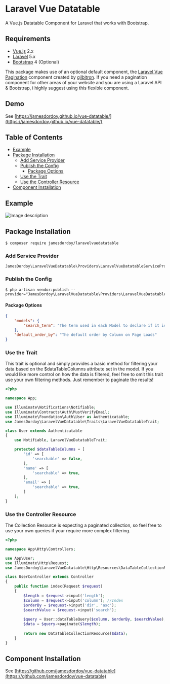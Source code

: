 
# Laravel Vue Datatable
A Vue.js Datatable Component for Laravel that works with Bootstrap.

## Requirements

* [Vue.js](https://vuejs.org/) 2.x
* [Laravel](http://laravel.com/docs/) 5.x
* [Bootstrap](http://getbootstrap.com/) 4 (Optional)

This package makes use of an optional default component, the [Laravel Vue Pagination](https://github.com/gilbitron/laravel-vue-pagination)  component created by [gilbitron](https://github.com/gilbitron). If you need a pagination component for other areas of your website and you are using a Laravel API &amp; Bootstrap, i highly suggest using this flexible component.

## Demo

See [https://jamesdordoy.github.io/vue-datatable/](https://jamesdordoy.github.io/vue-datatable/)

## Table of Contents
- [Example](#example)
- [Package Installation](#package-installation)
	- [Add Service Provider](#add-service-provider)
  	- [Publish the Config](#publish-the-config)
  		- [Package Options](#package-options)
  	- [Use the Trait](#use-the-trait)
	- [Use the Controller Resource](#use-the-controller-resource)
- [Component Installation](#component-installation)

## Example
![Image description](https://www.jamesdordoy.co.uk/images/projects/bootstrap-datatable.png?a=a)

## Package Installation
```
$ composer require jamesdordoy/laravelvuedatatable
```

### Add Service Provider
```
JamesDordoy\LaravelVueDatatable\Providers\LaravelVueDatatableServiceProvider::class,
```

### Publish the Config
```
$ php artisan vendor:publish --provider="JamesDordoy\LaravelVueDatatable\Providers\LaravelVueDatatableServiceProvider"
```

#### Package Options

```json
{
    "models": {
        "search_term": "The term used in each Model to declare if it is searchable by the Datatable"
    },
    "default_order_by": "The default order by Column on Page Loads"
}
```


### Use the Trait
This trait is optional and simply provides a basic method for filtering your data based on the $dataTableColumns attribute set in the model. If you would like more control on how the data is filtered, feel free to omit this trait use your own filtering methods. Just remember to paginate the results!

```php
<?php

namespace App;

use Illuminate\Notifications\Notifiable;
use Illuminate\Contracts\Auth\MustVerifyEmail;
use Illuminate\Foundation\Auth\User as Authenticatable;
use JamesDordoy\LaravelVueDatatable\Traits\LaravelVueDatatableTrait;

class User extends Authenticatable
{
    use Notifiable, LaravelVueDatatableTrait;

    protected $dataTableColumns = [
        'id' => [
            'searchable' => false,
        ],
        'name' => [
            'searchable' => true,
        ],
        'email' => [
            'searchable' => true,
        ]
    ];
}
```

### Use the Controller Resource
The Collection Resource is expecting a paginated collection, so feel free to use your own queries if your require more complex filtering.

```php
<?php

namespace App\Http\Controllers;

use App\User;
use Illuminate\Http\Request;
use JamesDordoy\LaravelVueDatatable\Http\Resources\DataTableCollectionResource;

class UserController extends Controller
{
    public function index(Request $request)
    {   
        $length = $request->input('length');
        $column = $request->input('column'); //Index
        $orderBy = $request->input('dir', 'asc');
        $searchValue = $request->input('search');
        
        $query = User::dataTableQuery($column, $orderBy, $searchValue);
        $data = $query->paginate($length);
        
        return new DataTableCollectionResource($data);
    }
}
```

## Component Installation

See [https://github.com/jamesdordoy/vue-datatable](https://github.com/jamesdordoy/vue-datatable)